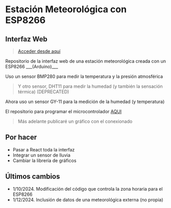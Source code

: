 # Estación Meteorológica con ESP8266
## Interfaz Web 

> <a href="http://ledemar.ddns.net/meteo" target="_new">Acceder desde aquí</a>


<p>Repositorio de la interfaz web de una estación meteorológica creada con un ESP8266 ___(Arduino)___ </p>
<p>Uso un sensor BMP280 para medir la temperatura y la presión atmosférica</p>

> Y otro sensor, DHT11 para medir la humedad (y también la sensación térmica) (DEPRECATED)

<p>Ahora uso un sensor GY-11 para la medición de la humedad (y temperatura)</p>
<p>El repositorio para programar el microcontrolador <a href="https://github.com/mledpal/meteoduino-firmware">AQUI</a></p>

> Más adelante publicaré un gráfico con el conexionado

## Por hacer
- Pasar a React toda la interfaz
- Integrar un sensor de lluvia
- Cambiar la librería de gráficos


## Últimos cambios
- 1/10/2024. Modificación del código que controla la zona horaria para el ESP8266
- 1/12/2024. Inclusión de datos de una meteorológica externa (no propia)
